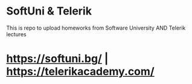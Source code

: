# SoftUni & Telerik
This is repo to upload homeworks from Software University AND Telerik lectures
# https://softuni.bg/ | https://telerikacademy.com/

